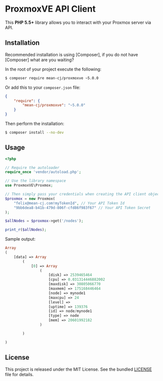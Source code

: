 ProxmoxVE API Client
====================

This **PHP 5.5+** library allows you to interact with your Proxmox server via API.

Installation
------------

Recommended installation is using [Composer], if you do not have [Composer] what are you waiting?

In the root of your project execute the following:

```sh
$ composer require mean-cj/proxmoxve ~5.0.0
```

Or add this to your `composer.json` file:

```json
{
    "require": {
        "mean-cj/proxmoxve": "~5.0.0"
    }
}
```

Then perform the installation:
```sh
$ composer install --no-dev
```


Usage
-----

```php
<?php

// Require the autoloader
require_once 'vendor/autoload.php';

// Use the library namespace
use ProxmoxVE\Proxmox;

// Then simply pass your credentials when creating the API client object.
$proxmox = new Proxmox(
    "felix@mean-cj.com!myTokenId", // Your API Token Id
    "9bb6dea8-b41b-479d-806f-cfd86f983f67" // Your API Token Secret
);

$allNodes = $proxmox->get('/nodes');

print_r($allNodes);
```


Sample output:

```php
Array
(
    [data] => Array
        (
            [0] => Array
                (
                    [disk] => 2539465464
                    [cpu] => 0.031314446882002
                    [maxdisk] => 30805066770
                    [maxmem] => 175168446464
                    [node] => mynode1
                    [maxcpu] => 24
                    [level] =>
                    [uptime] => 139376
                    [id] => node/mynode1
                    [type] => node
                    [mem] => 20601992182
                )

        )

)
```

License
-------

This project is released under the MIT License. See the bundled [LICENSE] file for details.

[LICENSE]:./LICENSE
